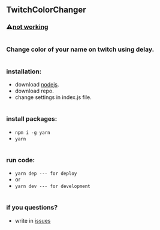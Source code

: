 ## TwitchColorChanger

### ⚠️[not working](https://discuss.dev.twitch.tv/t/deprecation-of-chat-commands-through-irc/40486)

#

### Change color of your name on twitch using delay.

#

### installation:

- download [nodejs](https://nodejs.org/en).
- download repo.
- change settings in index.js file.

#

### install packages:

- `npm i -g yarn`
- `yarn`

#

### run code:

- `yarn dep --- for deploy`
- or
- `yarn dev --- for development`

#

### if you questions?

- write in [issues](https://github.com/fxhxyz4/TwitchColorChanger/issues)
